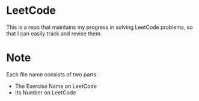 # LeetCode
This is a repo that maintains my progress in solving LeetCode problems, so that I can easily track and revise them.


# Note
Each file name consists of two parts: 
- The Exercise Name on LeetCode
- Its Number on LeetCode
